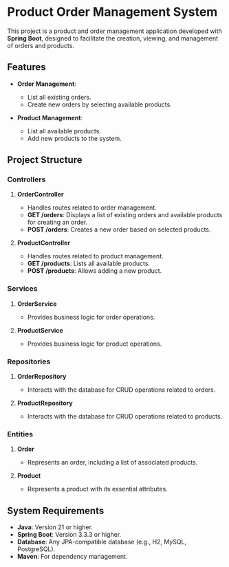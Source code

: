 # Product Order Management System

This project is a product and order management application developed with **Spring Boot**, designed to facilitate the creation, viewing, and management of orders and products.

## Features

- **Order Management**:
  - List all existing orders.
  - Create new orders by selecting available products.

- **Product Management**:
  - List all available products.
  - Add new products to the system.

## Project Structure

### Controllers

1. **OrderController**
   - Handles routes related to order management.
   - **GET /orders**: Displays a list of existing orders and available products for creating an order.
   - **POST /orders**: Creates a new order based on selected products.

2. **ProductController**
   - Handles routes related to product management.
   - **GET /products**: Lists all available products.
   - **POST /products**: Allows adding a new product.

### Services

1. **OrderService**
   - Provides business logic for order operations.

2. **ProductService**
   - Provides business logic for product operations.

### Repositories

1. **OrderRepository**
   - Interacts with the database for CRUD operations related to orders.

2. **ProductRepository**
   - Interacts with the database for CRUD operations related to products.

### Entities

1. **Order**
   - Represents an order, including a list of associated products.

2. **Product**
   - Represents a product with its essential attributes.

## System Requirements

- **Java**: Version 21 or higher.
- **Spring Boot**: Version 3.3.3 or higher.
- **Database**: Any JPA-compatible database (e.g., H2, MySQL, PostgreSQL).
- **Maven**: For dependency management.
